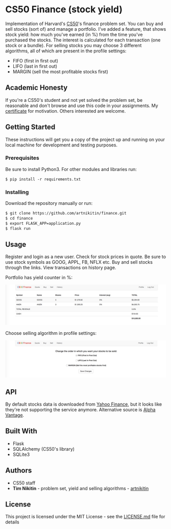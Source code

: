 # CS50 Finance (stock yield)

Implementation of Harvard's [CS50](https://cs50.harvard.edu)'s finance problem set. You can buy and sell stocks (sort of) and manage a portfolio. I've added a feature, that shows stock yield: how much you've earned (in %) from the time you've purchased the stocks. The interest is calculated for each transaction (one stock or a bundle).
For selling stocks you may choose 3 different algorithms, all of which are present in the profile settings:

* FIFO (first in first out)
* LIFO (last in first out)
* MARGIN (sell the most profitable stocks first)

## Academic Honesty

If you're a CS50's student and not yet solved the problem set, be reasonable and don't browse and use this code in your assignments. My [certificate](https://courses.edx.org/certificates/e7ebacc2c4da4560abbc24e87e29e396) for motivation. Others interested are welcome.

## Getting Started

These instructions will get you a copy of the project up and running on your local machine for development and testing purposes.

### Prerequisites

Be sure to install Python3. For other modules and libraries run:

```
$ pip install -r requirements.txt
```

### Installing

Download the repository manually or run:

```
$ git clone https://github.com/artnikitin/finance.git
$ cd finance
$ export FLASK_APP=application.py
$ flask run
```

## Usage

Register and login as a new user. Check for stock prices in quote. Be sure to use stock symbols as GOOG, APPL, FB, NFLX etc. Buy and sell stocks through the links. View transactions on history page.

Portfolio has yield counter in %:

![Alt text](examples/finance_portfolio.jpeg?raw=true)

Choose selling algorithm in profile settings:

![Alt text](examples/finance_profile.jpeg?raw=true)

## API

By default stocks data is downloaded from [Yahoo Finance](https://finance.yahoo.com), but it looks like they're not supporting the service anymore. Alternative source is [Alpha Vantage](https://www.alphavantage.co).

## Built With

* Flask
* SQLAlchemy (CS50's library)
* SQLite3

## Authors

* CS50 staff
* **Tim Nikitin** - problem set, yield and selling algorithms - [artnikitin](https://github.com/artnikitin)

## License

This project is licensed under the MIT License - see the [LICENSE.md](/LICENSE.md) file for details

